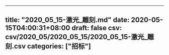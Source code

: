 
---
title: "2020_05_15-激光_雕刻.md"
date: 2020-05-15T04:00:31+08:00
draft: false
csv: csv/2020_05/2020_05_15/2020_05_15-激光_雕刻.csv
categories: ["招标"]
---
